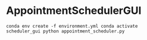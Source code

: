# AppointmentSchedulerGUI
<code>conda env create -f environment.yml
conda activate scheduler_gui
python appointment_scheduler.py</code>
